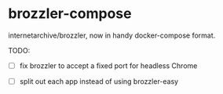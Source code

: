 brozzler-compose
================

internetarchive/brozzler, now in handy docker-compose format.

TODO:
- [ ] fix brozzler to accept a fixed port for headless Chrome
- [ ] split out each app instead of using brozzler-easy


